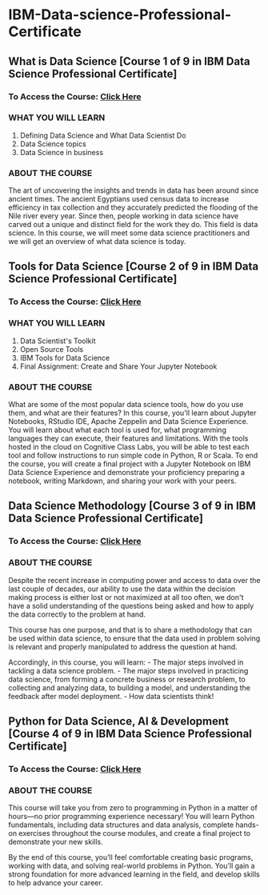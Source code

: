 # IBM-Data-science-Professional-Certificate
## What is Data Science [Course 1 of 9 in IBM Data Science Professional Certificate]
### To Access the Course: [Click Here](https://www.coursera.org/learn/what-is-datascience?specialization=ibm-data-science#enroll)
### WHAT YOU WILL LEARN
1.	Defining Data Science and What Data Scientist Do
2.	Data Science topics
3.	Data Science in business
### ABOUT THE COURSE
The art of uncovering the insights and trends in data has been around since ancient times. The ancient Egyptians used census data to increase efficiency in tax collection and they accurately predicted the flooding of the Nile river every year. Since then, people working in data science have carved out a unique and distinct field for the work they do. This field is data science. In this course, we will meet some data science practitioners and we will get an overview of what data science is today.

## Tools for Data Science [Course 2 of 9 in IBM Data Science Professional Certificate]
### To Access the Course: [Click Here](https://www.coursera.org/learn/open-source-tools-for-data-science?specialization=ibm-data-science)
### WHAT YOU WILL LEARN
1.	Data Scientist's Toolkit
2.	Open Source Tools
3.	IBM Tools for Data Science
4.  Final Assignment: Create and Share Your Jupyter Notebook
### ABOUT THE COURSE
What are some of the most popular data science tools, how do you use them, and what are their features? In this course, you'll learn about Jupyter Notebooks, RStudio IDE, Apache Zeppelin and Data Science Experience. You will learn about what each tool is used for, what programming languages they can execute, their features and limitations. With the tools hosted in the cloud on Cognitive Class Labs, you will be able to test each tool and follow instructions to run simple code in Python, R or Scala. To end the course, you will create a final project with a Jupyter Notebook on IBM Data Science Experience and demonstrate your proficiency preparing a notebook, writing Markdown, and sharing your work with your peers.

## Data Science Methodology [Course 3 of 9 in IBM Data Science Professional Certificate]
### To Access the Course: [Click Here](https://www.coursera.org/learn/data-science-methodology/home/welcome)
### ABOUT THE COURSE
Despite the recent increase in computing power and access to data over the last couple of decades, our ability to use the data within the decision making process is either lost or not maximized at all too often, we don't have a solid understanding of the questions being asked and how to apply the data correctly to the problem at hand.

This course has one purpose, and that is to share a methodology that can be used within data science, to ensure that the data used in problem solving is relevant and properly manipulated to address the question at hand.

Accordingly, in this course, you will learn:
    - The major steps involved in tackling a data science problem.
    - The major steps involved in practicing data science, from forming a concrete business or research problem, to collecting and analyzing data, to building a model, and understanding the feedback after model deployment.
    - How data scientists think!
 
## Python for Data Science, AI & Development [Course 4 of 9 in IBM Data Science Professional Certificate]
### To Access the Course: [Click Here](https://www.coursera.org/learn/python-for-applied-data-science-ai/home/welcome)
### ABOUT THE COURSE
This course will take you from zero to programming in Python in a matter of hours—no prior programming experience necessary! You will learn Python fundamentals, including data structures and data analysis, complete hands-on exercises throughout the course modules, and create a final project to demonstrate your new skills. 

By the end of this course, you’ll feel comfortable creating basic programs, working with data, and solving real-world problems in Python. You’ll gain a strong foundation for more advanced learning in the field, and develop skills to help advance your career. 


